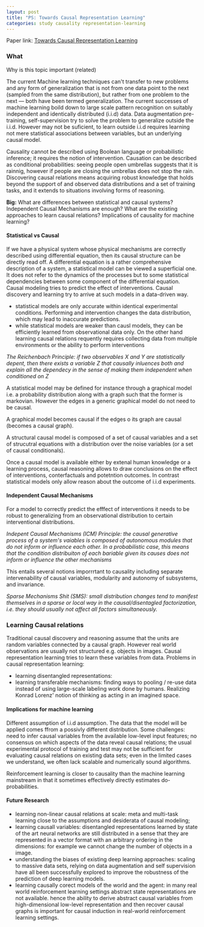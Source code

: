 ```yaml
---
layout: post
title: "PS: Towards Causal Representation Learning"
categories: study causality representation-learning
---
```

Paper link: [Towards Causal Representation Learning](https://arxiv.org/pdf/2102.11107.pdf)
<!-- What topic of paper / hypothesis / objectives -->
### What
Why is this topic important (related)
<!-- ### Why -->

<!-- Metodology -->
<!-- ### How -->

<!-- results -->
<!-- ### Results -->

<!-- thoughts? conclusion -->
<!-- ### Conclusion -->

The current Machine learning techniques can't transfer to new problems and any form of generalization that is not from one data point to the next (sampled from the same distribution), but rather from one problem to the next — both have been termed generalization. The current successes of machine learning boild down to large scale pattern recognition on suitably independent  and identically distributed (i.i.d) data. Data augmentation pre-training, self-supervision try to solve the problem to  generalize outside the i.i.d. However may not be suficient, to learn outside i.i.d requires learning not mere statistical associations  between variables, but an underlying causal model. 

Causality cannot be described using Boolean language or probabilistic inference; it requires the notion of intervention. Causation can be described as conditional probabilities: seeing people open umbrellas suggests that it is rainnig, however if people are closing the umbrellas does not stop  the rain. Discovering causal relations means acquiring robust knowledge that holds beyond the support of and observed data distributions and a set of training tasks, and it extends to situations involving forms of reasoning.

**Big:** What are differences between statistical and causal systems? Independent Causal Mechanisms are enough? What are the existing approaches to learn causal relations? Implications of causality for machine learning?

#### Statistical vs Causal
If we have a physical system whose physical mechanisms are correctly  described using differential equation, then its causal structure can be directly read off. A differential equation  is a rather comprehensive description of a system, a statistical model can be viewed a  superficial one. It does not refer to the dynamics of the processes but to some statistical dependencies between some component of the  differential  equation. Causal modeling tries to predict the effect of  interventions. Causal discovery and learning try to arrive at such  models in a data-driven way. 

- statistical models are only accurate within identical experimental conditions. Performing and intervention changes the data distribution, which may lead to inaccurate predictions. 
- while statistical models are weaker than causl models, they can be efficiently learned from observational data only. On the other hand learning causal relations requently requires collecting data from multiple environments  or the ability to perform interventions 

*The Reichenbach Principle: if two observables X and Y are statistically depent, then there exists  a variable Z that causally inluences both and explain all the dependecy in the sense of making them independent when conditioned on Z*

A statistical model may be defined for instance through a graphical model i.e. a  probability  distribution along with a graph such that the former is  markovian. However the edges in a generic graphical  model do not need  to be causal.

A graphical model becomes causal if the edges o its graph are causal (becomes a causal graph). 

A structural causal model is composed of a set of causal variables and  a set of strucutral equations with a distribution over the noise variables (or a set of causal conditionals).

Once a causal model is available either by extenal human knowledge or a learning process, causal reasoning allows to draw conclusions on the effect of interventions, conterfactuals and  potetntion outcomes. In contrast statistical models only allow reason about the outcome of i.i.d experiments. 

#### Independent Causal Mechanisms

For a model to correctly predict the efffect of  interventions it needs to be robust to generalizing from an observational distribution to certain interventional distributions.

*Indepent Causal Mechanisms (ICM) Principle: the causal generative process of a system's vaiables is composed of autonomous modules that do not inform or  influence each other. In a probabilistic case, this means  that the condition distribuiton of each bariable given its causes does not inform  or influence the other mechanisms*

This entails several notions imporrrtant to causality including separate intervenability of causal variables, modularity and autonomy of subsystems, and invariance.

*Sparse Mechanisms Shit (SMS): small distribution changes tend to manifest themselves in a sparse or local way in the causal/disentagled factorization, i.e. they should usually not affect all factors simultaneously.*

### Learning Causal relations  

Traditional causal discovery and reasoning assume that the units are random variables connected by a causal graph. However real world observations are usually not structured e.g. objects in images.   Causal representation  learning tries to learn these variables from data. 
Problems in causal representation learning:
- learning disentangled representations: 
- learning transferable mechanisms: finding ways to  pooling / re-use data instead of using large-scale labeling work done by humans. Realizing  Konrad Lorenz' notion of thinking as acting in an imagined space. 

#### Implications for machine learning
Different assumption of i.i.d assumption. The data that the model will be applied comes ffrom a possivly different distribution. Some challenges: need to infer causal variables from the available low-level input features; no consensus on which aspects of the data reveal causal relations; the usual experimental protocol of training and test may not be  sufficient for evaluating causal relations on existing data sets; even in the limited cases we understand, we often lack scalable and numerically sound  algorithms.

Reinforcement learning is closer to causality than the machine learning  mainstream in that it sometimes effectively directly estimates do-probabilities.

#### Future Research
- learning non-linear causal relations at scale: meta and multi-task  learning  close to the assumptions and desiderata of causal modeling;
- learning causall variables: disentangled representations learned by state of the art neural networks are still distributed in a sense that they are represented in a vector format with an arbitrary ordering in the dimensions: for example we cannot change the number of objects in a image.
- understanding the biases of existing deep learning approaches: scaling to  massive data sets, relying on data augmentation and self supervision have all been successfully explored to improve the  robustness of the prediction of deep learning models. 
- learning causally corect models of the world and the agent: in many real world reinforcement learning settings abstract state representations are not available. hence the ability to derive  abstract causal variables from high-dimensional low-level representation and then recover causal graphs is important for causal induction in real-world reinforcement learning settings.

